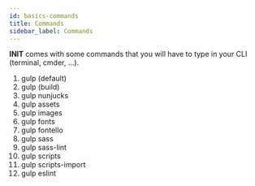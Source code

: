 ```yaml
---
id: basics-commands
title: Commands
sidebar_label: Commands
---
```


**INIT** comes with some commands that you will have to type in your CLI (terminal, cmder, ...).


1. gulp (default)
1. gulp (build)
1. gulp nunjucks
1. gulp assets
1. gulp images
1. gulp fonts
1. gulp fontello
1. gulp sass
1. gulp sass-lint
1. gulp scripts
1. gulp scripts-import
1. gulp eslint